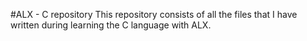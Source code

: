 #ALX - C repository
This repository consists of all the files that I have written during learning the C language
with ALX.

